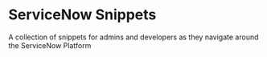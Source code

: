 # ServiceNow Snippets
A collection of snippets for admins and developers as they navigate around the ServiceNow Platform
